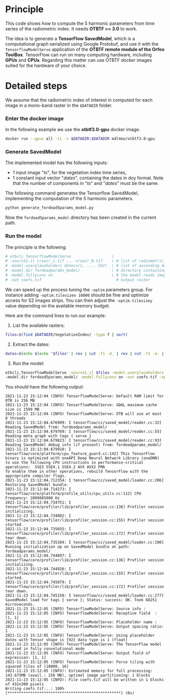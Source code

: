 # Principle

This code shows how to compute the 5 harmonic parameters from time series of the radiometric index. 
It needs **OTBTF >= 3.0** to work.

The idea is to generate a **TensorFlow SavedModel**, which is a computational graph serialized using Google Protobuf, 
and use it with the `TensorflowModelServe` application of the **OTBTF remote module of the Orfeo ToolBox**. TensorFlow 
can run on many computing hardware, including **GPUs** and **CPUs**. Regarding this matter can use OTBTF docker images 
suited for the hardware of your choice.

# Detailed steps

We assume that the radiometric index of interest in computed for each image in a mono-band raster in the `$DATADIR`
folder.

### Enter the docker image

In the following example we use the **otbtf3.0-gpu** docker image.

```bash
docker run --gpus all -ti -v $DATADIR:$DATADIR mdl4eo/otbtf3.0:gpu
```
### Generate SavedModel

The implemented model has the following inputs:
- 1 input image "_ts_", for the vegetation index time series, 
- 1 constant input vector "_dates_", containing the dates in doy format.
Note that the number of components in "_ts_" and "_dates_" must be the same.

The following command generates the Tensorflow SavedModel, implementing the computation of the 5 harmonic parameters.
```bash
python generate_fordead5params_model.py
```
Now the `fordead5params_model` directory has been created in the current path.

### Run the model

The principle is the following:
```bash
# otbcli_TensorflowModelServe                  \
# -source1.il crswir_1.tif ... crswir_N.tif    \ # list of radiometric index, sorted by ascending date
# -model.userplaceholders dates=(1, ..., 547)  \ # list of ascending dates in doy format
# -model.dir fordeadparams_model/              \ # directory containing the SavedModel 
# -model.fullyconv on                          \ # the model reads image chunks  
# -out coefs.tif                                 # output raster
```

We can speed up the process tuning the `-optim` parameters group.
For instance adding `-optim.tilesizex 10000` should be fine and optimize access for S2 images strips. 
You can then adjust the `-optim.tilesizey`  value depending on the available memory budget.

Here are the command lines to run our example:
1. List the available rasters:
```bash
files=$(find $DATADIR/VegetationIndex/ -type f | sort)
```
2. Extract the dates:
```bash
dates=$(echo $(echo "$files" | rev | cut -f1 -d_ | rev | cut -f1 -d. | xargs -i date -d {} +%j) | sed "s/ /.0,/g")
```
3. Run the model:

```bash
otbcli_TensorflowModelServe -source1.il $files -model.userplaceholders "dates=($dates)" \
-model.dir fordead5params_model/ -model.fullyconv on -out coefs.tif -optim.tilesizex 10000
```
You should have the following output:
```
2021-11-23 15:12:04 (INFO) TensorflowModelServe: Default RAM limit for OTB is 256 MB
2021-11-23 15:12:04 (INFO) TensorflowModelServe: GDAL maximum cache size is 1599 MB
2021-11-23 15:12:04 (INFO) TensorflowModelServe: OTB will use at most 8 threads
2021-11-23 15:12:04.676909: I tensorflow/cc/saved_model/reader.cc:32] Reading SavedModel from: fordeadparams_model/
2021-11-23 15:12:04.679769: I tensorflow/cc/saved_model/reader.cc:55] Reading meta graph with tags { serve }
2021-11-23 15:12:04.679823: I tensorflow/cc/saved_model/reader.cc:93] Reading SavedModel debug info (if present) from: fordeadparams_model/
2021-11-23 15:12:04.679910: I tensorflow/core/platform/cpu_feature_guard.cc:142] This TensorFlow binary is optimized with oneAPI Deep Neural Network Library (oneDNN) to use the following CPU instructions in performance-critical operations:  SSE3 SSE4.1 SSE4.2 AVX AVX2 FMA
To enable them in other operations, rebuild TensorFlow with the appropriate compiler flags.
2021-11-23 15:12:04.712354: I tensorflow/cc/saved_model/loader.cc:206] Restoring SavedModel bundle.
2021-11-23 15:12:04.714273: I tensorflow/core/platform/profile_utils/cpu_utils.cc:112] CPU Frequency: 2899885000 Hz
2021-11-23 15:12:04.734751: I tensorflow/core/profiler/lib/profiler_session.cc:136] Profiler session initializing.
2021-11-23 15:12:04.734802: I tensorflow/core/profiler/lib/profiler_session.cc:155] Profiler session started.
2021-11-23 15:12:04.735035: I tensorflow/core/profiler/lib/profiler_session.cc:172] Profiler session tear down.
2021-11-23 15:12:04.735104: I tensorflow/cc/saved_model/loader.cc:190] Running initialization op on SavedModel bundle at path: fordeadparams_model/
2021-11-23 15:12:04.744897: I tensorflow/core/profiler/lib/profiler_session.cc:136] Profiler session initializing.
2021-11-23 15:12:04.744926: I tensorflow/core/profiler/lib/profiler_session.cc:155] Profiler session started.
2021-11-23 15:12:04.745079: I tensorflow/core/profiler/lib/profiler_session.cc:172] Profiler session tear down.
2021-11-23 15:12:04.745159: I tensorflow/cc/saved_model/loader.cc:277] SavedModel load for tags { serve }; Status: success: OK. Took 68251 microseconds.
2021-11-23 15:12:05 (INFO) TensorflowModelServe: Source info :
2021-11-23 15:12:05 (INFO) TensorflowModelServe: Receptive field  : [1, 1]
2021-11-23 15:12:05 (INFO) TensorflowModelServe: Placeholder name : 
2021-11-23 15:12:05 (INFO) TensorflowModelServe: Output spacing ratio: 1
2021-11-23 15:12:05 (INFO) TensorflowModelServe: Using placeholder dates with Tensor shape is {92} data type is 1 (float)
2021-11-23 15:12:05 (INFO) TensorflowModelServe: The TensorFlow model is used in fully convolutional mode
2021-11-23 15:12:05 (INFO) TensorflowModelServe: Output field of expression: [1, 1]
2021-11-23 15:12:05 (INFO) TensorflowModelServe: Force tiling with squared tiles of [10000, 16]
2021-11-23 15:12:05 (INFO): Estimated memory for full processing: 143.675MB (avail.: 256 MB), optimal image partitioning: 1 blocks
2021-11-23 15:12:05 (INFO): File coefs.tif will be written in 1 blocks of 432x300 pixels
Writing coefs.tif...: 100% [**************************************************] (0s)

```
